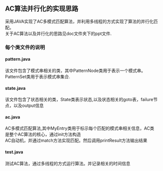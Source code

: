 ## AC算法并行化的实现思路
采用JAVA实现了AC多模式匹配算法，并利用多线程的方式实现了算法的并行化匹配。<br/>
关于AC算法以及并行化的思路见doc文件夹下的ppt文件.<br/>


### 每个类文件的说明
#### pattern.java
该文件包含了模式串相关的类，其中PatternNode类用于表示一个模式串。PatternSet类用于表示模式串集合.<br/>
#### state.java
该文件包含了状态相关的类，State类表示状态,以及状态相关的goto表，failure节点，以及output信息<br/>
#### ac.java
AC多模式匹配算法,其中MyEntry类用于标示每个匹配的模式串相关信息，AC类是整个AC算法的核心，通过init方法构造<br/>
AC自动机，并通过match方法实现匹配。然后调用printResult方法输出结果<br/>
#### test.java
测试AC算法，通过多线程的方式运行算法。并记录相关的时间信息
